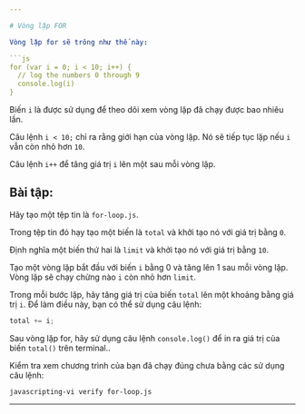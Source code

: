 ```yaml
---

# Vòng lặp FOR

Vòng lặp for sẽ trông như thế này:

```js
for (var i = 0; i < 10; i++) {
  // log the numbers 0 through 9
  console.log(i)
}
```

Biến `i` là được sử dụng để theo dõi xem vòng lặp đã chạy được bao nhiêu lần.

Câu lệnh `i < 10;` chỉ ra rằng giới hạn của vòng lặp.
Nó sẽ tiếp tục lặp nếu `i` vẫn còn nhỏ hơn `10`.

Câu lệnh `i++` để tăng giá trị `i` lên một sau mỗi vòng lặp.

## Bài tập:

Hãy tạo một tệp tin là `for-loop.js`.

Trong tệp tin đó hạy tạo một biến là `total` và khởi tạo nó với giá trị bằng `0`.

Định nghĩa một biến thứ hai là `limit` và khởi tạo nó với giá trị bằng `10`.

Tạo một vòng lặp bắt đầu với  biến `i` bằng 0 và tăng lên 1 sau mỗi vòng lặp. Vòng lặp sẽ chạy chừng nào `i` còn nhỏ hơn `limit`.

Trong mỗi bước lặp, hãy tăng giá trị của biến `total` lên một khoảng bằng giá trị `i`. Để làm điều này, bạn có thể sử dụng câu lệnh:

```js
total += i;
```

Sau vòng lặp for, hãy sử dụng câu lệnh `console.log()` để in ra giá trị của biến `total()` trên terminal..

Kiểm tra xem chương trình của bạn đã chạy đúng chưa bằng các sử dụng câu lệnh:

`javascripting-vi verify for-loop.js`

---
```

